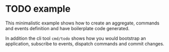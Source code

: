 # TODO example

This minimalistic example shows how to create an aggregate, commands and events definition and have boilerplate code generated.

In addition the cli tool `cmd/todo` shows how you would bootstrap an application, subscribe to events, dispatch commands and commit changes.